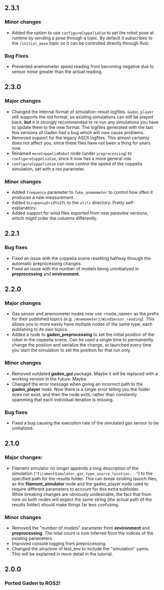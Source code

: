 ## 2.3.1
### Minor changes
- Added the option to use `configureCoppeliaSim` to set the robot pose at runtime by sending a pose through a topic. By default it subscribes to the `/initial_pose` topic so it can be controlled directly through Rviz.

### Bug Fixes
- Prevented anemometer speed reading from becoming negative due to sensor noise greater than the actual reading.


## 2.3.0
### Major changes
- Changed the internal format of simulation-result logfiles. `Gaden_player` still supports the old format, so existing simulations can still be played back, **but** it is strongly recommended to re-run any simulations you have to update them to the new format. The logfiles generated with the last few versions of Gaden had a bug which will now cause problems.
- Removed support for the legacy ASCII logfiles. This almost certainly does not affect you, since these files have not been a thing for years now.
- Renamed `moveCoppeliaRobot` node (under `preprocessing`) to `configureCoppeliaSim`, since it now has a more general role.
- `configureCoppeliaSim` can now control the speed of the coppelia simulation, set with a ros parameter.

### Minor changes
- Added `frequency` parameter to `fake_anemometer` to control how often it produces a new measurement .
- Added `OccupancyGridToSTL` to the `utils` directory. Pretty self-explanatory.
- Added support for wind files exported from new paraview versions, which might order the columns differently.

## 2.2.1

### Bug fixes
- Fixed an issue with the coppelia scene resetting halfway through the automatic preprocessing changes.
- Fixed an issue with the number of models being uninitialized in **preprocessing** and **environment**.

## 2.2.0

### Major changes
- Gas sensor and anemometer nodes now use <node_name> as the prefix for their published topics (*e.g.* `/Anemometer1/WindSensor_reading`). This allows you to more easily have multiple nodes of the same type, each publishing to its own topics.
- Added a node to **gaden_preprocessing** to set the initial position of the robot in the coppelia scene. Can be used a single time to permanently change the position and serialize the change, or launched every time you start the simulation to set the position for that run only.

### Minor changes
- Removed outdated **gaden_gui** package. Maybe it will be replaced with a working version in the future. Maybe.
- Changed the error message when giving an incorrect path to the **gaden_player** node. Now there is a single error telling you the folder does not exist, and then the node exits, rather than constantly spamming that each individual iteration is missing.

### Bug fixes
- Fixed a bug causing the execution rate of the simulated gas sensor to be unitialized.

## 2.1.0

### Major changes:
- Filament simulator no longer appends a long description of the simulation (`"FilamentSimulator_gas_type_source_location..."`) to the specified path for the results folder. This can break existing launch files, as the **filament_simulator** node and the gaden_player node used to require different parameters to account for this extra subfolder. 
</br>While breaking changes are obviously undesirable, the fact that from now on both nodes will expect the same string (the actual path of the results folder) should make things far less confusing.

### Minor changes
- Removed the "number of models" parameter from **environment** and **preprocessing**. The total count is now inferred from the indices of the existing parameters.
- Improved console logging from preprocessing.
- Changed the structure of test_env to include the "simulation" yamls. This will be explained in more detail in the tutorial.

## 2.0.0
### Ported Gaden to ROS2!